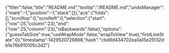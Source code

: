 {"filter":false,"title":"README.md","tooltip":"/README.md","undoManager":{"mark":-1,"position":-1,"stack":[]},"ace":{"folds":[],"scrolltop":0,"scrollleft":0,"selection":{"start":{"row":25,"column":23},"end":{"row":25,"column":23},"isBackwards":false},"options":{"guessTabSize":true,"useWrapMode":false,"wrapToView":true},"firstLineState":0},"timestamp":1429520726868,"hash":"cbd9d434702ea0a15e25f32db1e76b910105c2d2"}